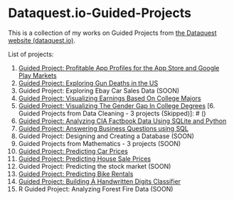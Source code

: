 # Dataquest.io-Guided-Projects

This is a collection of my works on Guided Projects from [the Dataquest website (dataquest.io)](dataquest.io).

List of projects:

1. [Guided Project: Profitable App Profiles for the App Store and Google Play Markets](https://github.com/ShuuheiAlb/Dataquest.io-Guided-Projects/tree/master/Guided%20Project_%20Profitable%20App%20Profiles%20for%20the%20App%20Store%20and%20Google%20Play%20Markets)
2. [Guided Project: Exploring Gun Deaths in the US](https://github.com/ShuuheiAlb/Dataquest.io-Guided-Projects/tree/master/Guided%20Project_%20Exploring%20Gun%20Deaths%20in%20the%20US)
3. Guided Project: Exploring Ebay Car Sales Data (SOON)
4. [Guided Project: Visualizing Earnings Based On College Majors](https://github.com/ShuuheiAlb/Dataquest.io-Guided-Projects/tree/master/Guided%20Project_%20Visualizing%20Earnings%20Based%20On%20College%20Majors)
5. [Guided Project: Visualizing The Gender Gap In College Degrees](https://github.com/ShuuheiAlb/Dataquest.io-Guided-Projects/tree/master/Guided%20Project_%20Visualizing%20The%20Gender%20Gap%20In%20College%20Degrees) 
[6. Guided Projects from Data Cleaning - 3 projects (Skipped)]: # ()
7. [Guided Project: Analyzing CIA Factbook Data Using SQLite and Python](https://github.com/ShuuheiAlb/Dataquest.io-Guided-Projects/tree/master/Guided%20Project_%20Analyzing%20CIA%20Factbook%20Data%20Using%20SQLite%20and%20Python)
8. [Guided Project: Answering Business Questions using SQL](https://github.com/ShuuheiAlb/Dataquest.io-Guided-Projects/tree/master/Guided%20Project_%20Answering%20Business%20Questions%20using%20SQL)
9. Guided Project: Designing and Creating a Database (SOON)
10. Guided Projects from Mathematics - 3 projects (SOON)
11. [Guided Project: Predicting Car Prices](https://github.com/ShuuheiAlb/Dataquest.io-Guided-Projects/tree/master/Guided%20Project_%20Predicting%20Car%20Prices)
12. [Guided Project: Predicting House Sale Prices](https://github.com/ShuuheiAlb/Dataquest.io-Guided-Projects/tree/master/Guided%20Project_%20Predicting%20House%20Sale%20Prices)
13. Guided Project: Predicting the stock market (SOON)
14. [Guided Project: Predicting Bike Rentals](https://github.com/ShuuheiAlb/Dataquest.io-Guided-Projects/tree/master/Guided%20Project_%20Predicting%20Bike%20Rentals)
15. [Guided Project: Building A Handwritten Digits Classifier](https://github.com/ShuuheiAlb/Dataquest.io-Guided-Projects/tree/master/Guided%20Project_%20Building%20A%20Handwritten%20Digits%20Classifier)
16. R Guided Project: Analyzing Forest Fire Data (SOON)
